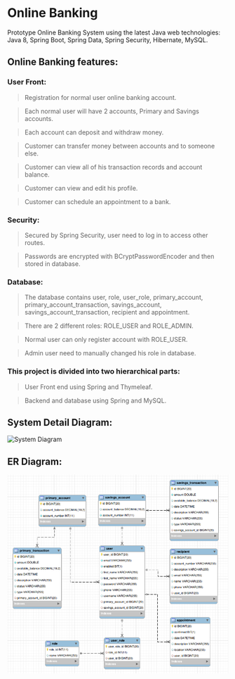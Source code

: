 # Online Banking
Prototype Online Banking System using the latest Java web technologies: Java 8, Spring Boot, Spring Data, Spring Security, Hibernate, MySQL.

## Online Banking features:

### User Front:
>Registration for normal user online banking account.

>Each normal user will have 2 accounts, Primary and Savings accounts.

>Each account can deposit and withdraw money.

>Customer can transfer money between accounts and to someone else.

>Customer can view all of his transaction records and account balance.

>Customer can view and edit his profile.

>Customer can schedule an appointment to a bank.

### Security:
>Secured by Spring Security, user need to log in to access other routes.

>Passwords are encrypted with BCryptPasswordEncoder and then stored in database.

### Database:
>The database contains user, role, user_role, primary_account, primary_account_transaction, savings_account, savings_account_transaction, recipient and appointment.

>There are 2 different roles: ROLE_USER and ROLE_ADMIN.

>Normal user can only register account with ROLE_USER.

>Admin user need to manually changed his role in database.

### This project is divided into two hierarchical parts:
>User Front end using Spring and Thymeleaf.

>Backend and database using Spring and MySQL.

## System Detail Diagram:
![System Diagram](/src/main/resources/static/images/system_detail_diagram.png)

## ER Diagram:
![ER Diagram](/src/main/resources/static/images/ER_diagram.png)

